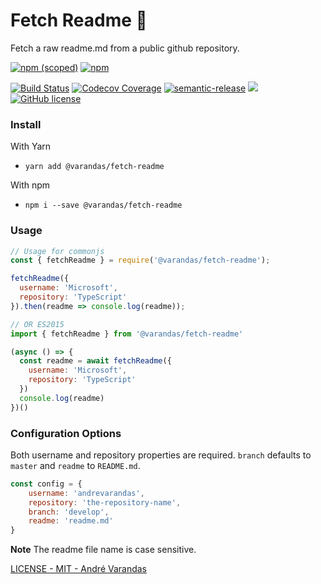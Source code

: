 # Fetch Readme 📖

Fetch a raw readme.md from a public github repository.

[![npm (scoped)](https://img.shields.io/npm/v/@varandas/fetch-readme.svg)](https://www.npmjs.com/package/@varandas/fetch-readme)
[![npm](https://img.shields.io/npm/dm/@varandas/fetch-readme.svg)](https://npmcharts.com/compare/@varandas/fetch-readme)

[![Build Status](https://travis-ci.org/AndreVarandas/fetch-readme.svg?branch=master)](https://travis-ci.org/AndreVarandas/fetch-readme)
[![Codecov Coverage](https://img.shields.io/codecov/c/github/AndreVarandas/fetch-readme/master.svg?style=flat-square)](https://codecov.io/gh/AndreVarandas/fetch-readme/)
[![semantic-release](https://img.shields.io/badge/%20%20%F0%9F%93%A6%F0%9F%9A%80-semantic--release-e10079.svg)](https://github.com/semantic-release/semantic-release)
![](https://badges.greenkeeper.io/andrevarandas/fetch-readme.svg?style=flat)
[![GitHub license](https://img.shields.io/badge/license-MIT-blue.svg)](https://github.com/AndreVarandas/fetch-readme/blob/master/LICENSE)

### Install

With Yarn
- `yarn add @varandas/fetch-readme`

With npm
- `npm i --save @varandas/fetch-readme` 

### Usage

```javascript
// Usage for commonjs
const { fetchReadme } = require('@varandas/fetch-readme');

fetchReadme({
  username: 'Microsoft',
  repository: 'TypeScript'
}).then(readme => console.log(readme));

// OR ES2015
import { fetchReadme } from '@varandas/fetch-readme'

(async () => {
  const readme = await fetchReadme({
    username: 'Microsoft',
    repository: 'TypeScript'
  })
  console.log(readme)  
})()
```

### Configuration Options

Both username and repository properties are required.
`branch` defaults to `master` and `readme` to `README.md`.

```javascript
const config = {
    username: 'andrevarandas',
    repository: 'the-repository-name',
    branch: 'develop',
    readme: 'readme.md'
}
```

**Note** The readme file name is case sensitive.

[LICENSE - MIT - André Varandas](LICENSE)

